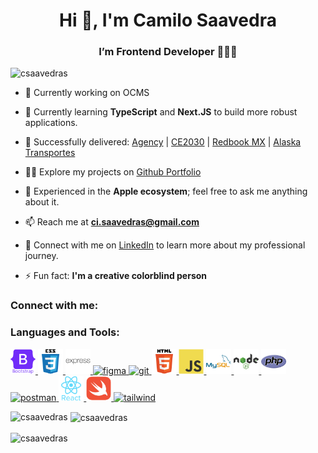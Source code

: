 <h1 align="center">Hi 👋, I'm Camilo Saavedra</h1>
<h3 align="center">I’m Frontend Developer 👨🏻‍💻</h3>

<p align="left"> <img src="https://komarev.com/ghpvc/?username=csaavedras&label=Profile%20views&color=0e75b6&style=flat" alt="csaavedras" /> </p>

- 🔭 Currently working on OCMS
  
- 🌱 Currently learning **TypeScript** and **Next.JS** to build more robust applications.
  
- 🥇 Successfully delivered: [Agency](https://agency.noticiasneo.com) | [CE2030](https://empresas2030.com) | [Redbook MX](https://www.redbook.mx) | [Alaska Transportes](https://alaskatransportes.cl)
  
- 👨‍💻  Explore my projects on [Github Portfolio](https://github.com/csaavedras/Web-Developer-Portfolio)
  
- 💬 Experienced in the **Apple ecosystem**; feel free to ask me anything about it.
  
- 📫 Reach me at **ci.saavedras@gmail.com**
  
- 📄 Connect with me on [LinkedIn](www.linkedin.com/in/camilosaavedras) to learn more about my professional journey.
  
- ⚡ Fun fact: **I'm a creative colorblind person**

<h3 align="left">Connect with me:</h3>
<p align="left">
</p>

<h3 align="left">Languages and Tools:</h3>
<p align="left"> <a href="https://getbootstrap.com" target="_blank" rel="noreferrer"> <img src="https://raw.githubusercontent.com/devicons/devicon/master/icons/bootstrap/bootstrap-plain-wordmark.svg" alt="bootstrap" width="40" height="40"/> </a> <a href="https://www.w3schools.com/css/" target="_blank" rel="noreferrer"> <img src="https://raw.githubusercontent.com/devicons/devicon/master/icons/css3/css3-original-wordmark.svg" alt="css3" width="40" height="40"/> </a> <a href="https://expressjs.com" target="_blank" rel="noreferrer"> <img src="https://raw.githubusercontent.com/devicons/devicon/master/icons/express/express-original-wordmark.svg" alt="express" width="40" height="40"/> </a> <a href="https://www.figma.com/" target="_blank" rel="noreferrer"> <img src="https://www.vectorlogo.zone/logos/figma/figma-icon.svg" alt="figma" width="40" height="40"/> </a> <a href="https://git-scm.com/" target="_blank" rel="noreferrer"> <img src="https://www.vectorlogo.zone/logos/git-scm/git-scm-icon.svg" alt="git" width="40" height="40"/> </a> <a href="https://www.w3.org/html/" target="_blank" rel="noreferrer"> <img src="https://raw.githubusercontent.com/devicons/devicon/master/icons/html5/html5-original-wordmark.svg" alt="html5" width="40" height="40"/> </a> <a href="https://developer.mozilla.org/en-US/docs/Web/JavaScript" target="_blank" rel="noreferrer"> <img src="https://raw.githubusercontent.com/devicons/devicon/master/icons/javascript/javascript-original.svg" alt="javascript" width="40" height="40"/> </a> <a href="https://www.mysql.com/" target="_blank" rel="noreferrer"> <img src="https://raw.githubusercontent.com/devicons/devicon/master/icons/mysql/mysql-original-wordmark.svg" alt="mysql" width="40" height="40"/> </a> <a href="https://nodejs.org" target="_blank" rel="noreferrer"> <img src="https://raw.githubusercontent.com/devicons/devicon/master/icons/nodejs/nodejs-original-wordmark.svg" alt="nodejs" width="40" height="40"/> </a> <a href="https://www.php.net" target="_blank" rel="noreferrer"> <img src="https://raw.githubusercontent.com/devicons/devicon/master/icons/php/php-original.svg" alt="php" width="40" height="40"/> </a> <a href="https://postman.com" target="_blank" rel="noreferrer"> <img src="https://www.vectorlogo.zone/logos/getpostman/getpostman-icon.svg" alt="postman" width="40" height="40"/> </a> <a href="https://reactjs.org/" target="_blank" rel="noreferrer"> <img src="https://raw.githubusercontent.com/devicons/devicon/master/icons/react/react-original-wordmark.svg" alt="react" width="40" height="40"/> </a> <a href="https://developer.apple.com/swift/" target="_blank" rel="noreferrer"> <img src="https://raw.githubusercontent.com/devicons/devicon/master/icons/swift/swift-original.svg" alt="swift" width="40" height="40"/> </a> <a href="https://tailwindcss.com/" target="_blank" rel="noreferrer"> <img src="https://www.vectorlogo.zone/logos/tailwindcss/tailwindcss-icon.svg" alt="tailwind" width="40" height="40"/> </a> </p>

<p><img align="left" src="https://github-readme-stats.vercel.app/api/top-langs?username=csaavedras&show_icons=true&locale=en&layout=compact" alt="csaavedras" /></p>

<p>&nbsp;<img align="center" src="https://github-readme-stats.vercel.app/api?username=csaavedras&show_icons=true&locale=en" alt="csaavedras" /></p>

<p><img align="center" src="https://github-readme-streak-stats.herokuapp.com/?user=csaavedras&" alt="csaavedras" /></p>


<!---
csaavedras/csaavedras is a ✨ special ✨ repository because its `README.md` (this file) appears on your GitHub profile.
You can click the Preview link to take a look at your changes.
--->
